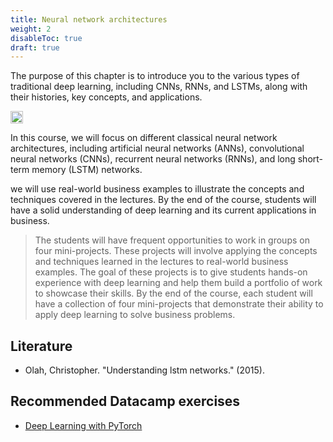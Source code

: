 ```yaml
---
title: Neural network architectures
weight: 2
disableToc: true
draft: true
---
```


The purpose of this chapter is to introduce you to the various types of traditional deep learning, including CNNs, RNNs, and LSTMs, along with their histories, key concepts, and applications.

<img src="https://raw.githubusercontent.com/aaubs/ds-master/main/data/Images/LSTMRNNCNN.jpg" width="20">

In this course, we will focus on different classical neural network architectures, including artificial neural networks (ANNs), convolutional neural networks (CNNs), recurrent neural networks (RNNs), and long short-term memory (LSTM) networks.

we will use real-world business examples to illustrate the concepts and techniques covered in the lectures. By the end of the course, students will have a solid understanding of deep learning and its current applications in business.

> The students will have frequent opportunities to work in groups on four mini-projects. These projects will involve applying the concepts and techniques learned in the lectures to real-world business examples. The goal of these projects is to give students hands-on experience with deep learning and help them build a portfolio of work to showcase their skills. By the end of the course, each student will have a collection of four mini-projects that demonstrate their ability to apply deep learning to solve business problems.


## Literature

* Olah, Christopher. "Understanding lstm networks." (2015).


## Recommended Datacamp exercises

* [Deep Learning with PyTorch](https://campus.datacamp.com/courses/deep-learning-with-pytorch) 
